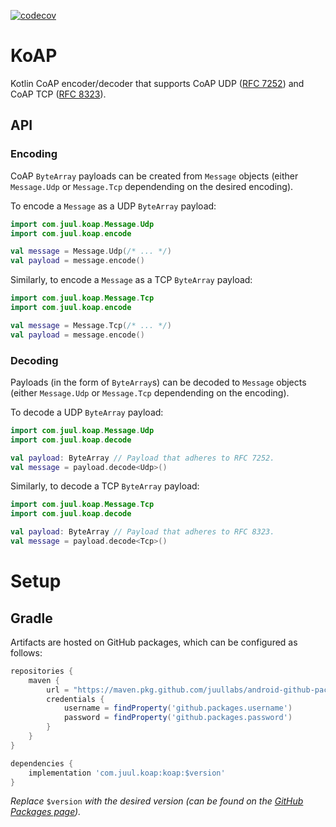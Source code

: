 [![codecov](https://codecov.io/gh/JuulLabs/koap/branch/master/graph/badge.svg?token=EM9VA765J7)](https://codecov.io/gh/JuulLabs/koap)

# KoAP

Kotlin CoAP encoder/decoder that supports CoAP UDP ([RFC 7252]) and CoAP TCP ([RFC 8323]).

## API

### Encoding

CoAP `ByteArray` payloads can be created from `Message` objects (either `Message.Udp` or `Message.Tcp` dependending on the desired encoding).

To encode a `Message` as a UDP `ByteArray` payload:

```kotlin
import com.juul.koap.Message.Udp
import com.juul.koap.encode

val message = Message.Udp(/* ... */)
val payload = message.encode()
```

Similarly, to encode a `Message` as a TCP `ByteArray` payload:

```kotlin
import com.juul.koap.Message.Tcp
import com.juul.koap.encode

val message = Message.Tcp(/* ... */)
val payload = message.encode()
```

### Decoding

Payloads (in the form of `ByteArray`s) can be decoded to `Message` objects (either `Message.Udp` or
`Message.Tcp` dependending on the encoding).

To decode a UDP `ByteArray` payload:

```kotlin
import com.juul.koap.Message.Udp
import com.juul.koap.decode

val payload: ByteArray // Payload that adheres to RFC 7252.
val message = payload.decode<Udp>()
```

Similarly, to decode a TCP `ByteArray` payload:

```kotlin
import com.juul.koap.Message.Tcp
import com.juul.koap.decode

val payload: ByteArray // Payload that adheres to RFC 8323.
val message = payload.decode<Tcp>()
```

# Setup

## Gradle

Artifacts are hosted on GitHub packages, which can be configured as follows:

```groovy
repositories {
    maven {
        url = "https://maven.pkg.github.com/juullabs/android-github-packages"
        credentials {
            username = findProperty('github.packages.username')
            password = findProperty('github.packages.password')
        }
    }
}

dependencies {
    implementation 'com.juul.koap:koap:$version'
}
```

_Replace_ `$version` _with the desired version (can be found on the [GitHub Packages page])._


[RFC 7252]: https://tools.ietf.org/html/rfc7252
[RFC 8323]: https://tools.ietf.org/html/rfc8323
[GitHub Packages page]: https://github.com/JuulLabs/android-github-packages/packages/273980
